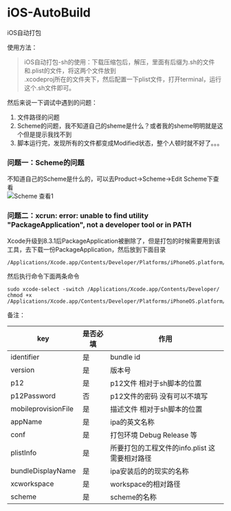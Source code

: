 # iOS-AutoBuild
iOS自动打包

使用方法：
> iOS自动打包-sh的使用：下载压缩包后，解压，里面有后缀为.sh的文件和.plist的文件，将这两个文件放到  
.xcodeproj所在的文件夹下，然后配置一下plist文件，打开terminal，运行这个.sh文件即可。

然后来说一下调试中遇到的问题：
1. 文件路径的问题
2. Scheme的问题，我不知道自己的sheme是什么？或者我的sheme明明就是这个但是提示我找不到
3. 脚本运行完，发现所有的文件都变成Modified状态，整个人顿时就不好了。。。

### 问题一：Scheme的问题
不知道自己的Scheme是什么的，可以去Product->Scheme->Edit Scheme下查看  
![Scheme 查看1](https://ooo.0o0.ooo/2017/02/20/58aa93bb6da09.png)

### 问题二：xcrun: error: unable to find utility "PackageApplication", not a developer tool or in PATH

Xcode升级到8.3.1后PackageApplication被删除了，但是打包的时候需要用到该工具，去下载一份PackageApplication，然后放到下面目录

```
/Applications/Xcode.app/Contents/Developer/Platforms/iPhoneOS.platform/Developer/usr/bin/
```

然后执行命令下面两条命令

```
sudo xcode-select -switch /Applications/Xcode.app/Contents/Developer/
chmod +x /Applications/Xcode.app/Contents/Developer/Platforms/iPhoneOS.platform/Developer/usr/bin/PackageApplication
```

备注：

key 				| 是否必填	   | 作用 
---------  		| --- 		| -------------
identifier 		| 是 			| bundle id 
version 			| 是 			| 版本号
p12 				| 是 			| p12文件 相对于sh脚本的位置 
p12Password   	| 否 			| p12文件的密码 没有可以不填写 
mobileprovisionFile | 是  | 描述文件 相对于sh脚本的位置
appName 			| 是 			| ipa的英文名称
conf				| 是			| 打包环境 Debug Release 等
plistInfo		| 是			| 所要打包的工程文件的info.plist 这需要相对路径 
bundleDisplayName|是			| ipa安装后的的现实的名称
xcworkspace		| 是			| workspace的相对路径
scheme			| 是			| scheme的名称
